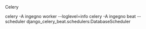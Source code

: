 Celery

celery -A ingegno worker --loglevel=info
celery -A ingegno beat --scheduler django_celery_beat.schedulers:DatabaseScheduler
